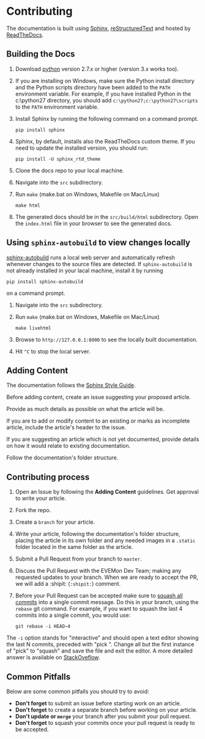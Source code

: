 # Contributing #

The documentation is built using [Sphinx](http://sphinx-doc.org), [reStructuredText](http://sphinx-doc.org/rest.html) and hosted by [ReadTheDocs](http://evemon.readthedocs.org).

## Building the Docs ##

1. Download [python](https://www.python.org/downloads/) version 2.7.x or higher (version 3.x works too).
2. If you are installing on Windows, make sure the Python install directory and the Python scripts directory have been added to the `PATH` environment variable.
For example, if you have installed Python in the c:\python27 directory, you should add `c:\python27;c:\python27\scripts` to the `PATH` environment variable.
3. Install Sphinx by running the following command on a command prompt.

    ```pip install sphinx```

4. Sphinx, by default, installs also the ReadTheDocs custom theme.
If you need to update the installed version, you should run:

    ```pip install -U sphinx_rtd_theme```

5. Clone the docs repo to your local machine.
6. Navigate into the `src` subdirectory.
7. Run `make` (make.bat on Windows, Makefile on Mac/Linux)

    ```make html```

8. The generated docs should be in the `src/build/html` subdirectory.
Open the `index.html` file in your browser to see the generated docs.

## Using `sphinx-autobuild` to view changes locally ##

[sphinx-autobuild](https://github.com/GaretJax/sphinx-autobuild) runs a local web server and automatically refresh whenever changes to the source files are detected.
If `sphinx-autobuild` is not already installed in your lacal machine, install it by running

 ```pip install sphinx-autobuild```
 
 on a command prompt.

1. Navigate into the `src` subdirectory.
2. Run `make` (make.bat on Windows, Makefile on Mac/Linux)
 
    ```make livehtml```

3. Browse to `http://127.0.0.1:8000` to see the locally built documentation. 
4. Hit `^C` to stop the local server.

## Adding Content ##

The documentation follows the [Sphinx Style Guide](http://documentation-style-guide-sphinx.readthedocs.org/en/latest/style-guide.html).

Before adding content, create an issue suggesting your proposed article.

Provide as much details as possible on what the article will be.

If you are to add or modify content to an existing or marks as incomplete article, include the article's header to the issue.

If you are suggesting an article which is not yet documented, provide details on how it would relate to existing documentation.

Follow the documentation's folder structure.

## Contributing process ##

1. Open an Issue by following the **Adding Content** guidelines.
Get approval to write your article.
2. Fork the repo.
3. Create a `branch` for your article.
4. Write your article, following the documentation's folder structure, placing the article in its own folder and any needed images in a `.static` folder located in the same folder as the article.
5. Submit a Pull Request from your branch to `master`.
6. Discuss the Pull Request with the EVEMon Dev Team; making any requested updates to your branch.
When we are ready to accept the PR, we will add a :shipit: (`:shipit:`) comment.
7. Before your Pull Request can be accepted make sure to [squash all commits](http://stackoverflow.com/questions/14534397/squash-all-my-commits-into-one-for-github-pull-request) into a single commit message.
Do this in your branch, using the `rebase` git command.
For example, if you want to squash the last 4 commits into a single commit, you would use:

	```git rebase -i HEAD~4```

The `-i` option stands for "interactive" and should open a text editor showing the last N commits, preceded with "pick ".
Change all but the first instance of "pick" to "squash" and save the file and exit the editor.
A more detailed answer is available on [StackOveflow](http://stackoverflow.com/a/6934882).

## Common Pitfalls ##

Below are some common pitfalls you should try to avoid:

- **Don't forget** to submit an issue before starting work on an article.
- **Don't forget** to create a separate branch before working on your article.
- **Don't update or `merge`** your branch after you submit your pull request.
- **Don't forget** to squash your commits once your pull request is ready to be accepted.